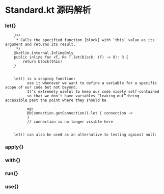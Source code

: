 #               Standard.kt 源码解析

### let{}
```
    /**
     * Calls the specified function [block] with `this` value as its argument and returns its result.
     */
    @kotlin.internal.InlineOnly
    public inline fun <T, R> T.let(block: (T) -> R): R {
        return block(this)
    }


    let() is a scoping function:
          use it whenever we want to define a variable for a specific scope of our code but not beyond.
          It’s extremely useful to keep our code nicely self-contained
          so that we don’t have variables “leaking out”:being accessible past the point where they should be

          eg:
          DbConnection.getConnection().let { connection ->
          }
          // connection is no longer visible here


    let() can also be used as an alternative to testing against null:

```

### apply{}

### with{}

### run{}

### use{}


































































































